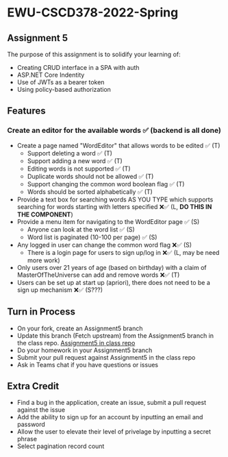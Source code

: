 # EWU-CSCD378-2022-Spring

## Assignment 5

The purpose of this assignment is to solidify your learning of:

- Creating CRUD interface in a SPA with auth
- ASP.NET Core Indentity
- Use of JWTs as a bearer token
- Using policy-based authorization

## Features

### Create an editor for the available words ✅ (backend is all done)
  - Create a page named "WordEditor" that allows words to be edited ✅ (T)
    - Support deleting a word ✅ (T)
    - Support adding a new word ✅ (T)
    - Editing words is not supported ✅ (T)
    - Duplicate words should not be allowed ✅ (T)
    - Support changing the common word boolean flag ✅ (T)
    - Words should be sorted alphabetically ✅ (T)
  - Provide a text box for searching words AS YOU TYPE which supports searching for words starting with letters specified ❌✅ (L, **DO THIS IN THE COMPONENT**)
  - Provide a menu item for navigating to the WordEditor page ✅ (S)
    - Anyone can look at the word list ✅ (S)
    - Word list is paginated (10-100 per page) ✅ (S)
  - Any logged in user can change the common word flag ❌✅ (S)
    - There is a login page for users to sign up/log in ❌✅ (L, may be need more work)
  - Only users over 21 years of age (based on birthday) with a claim of MasterOfTheUniverse can add and remove words ❌✅ (T)
  - Users can be set up at start up (apriori), there does not need to be a sign up mechanism ❌✅ (S???)

## Turn in Process

- On your fork, create an Assignment5 branch
- Update this branch (Fetch upstream) from the Assignment5 branch in the class repo. [Assignment5 in class repo](https://github.com/IntelliTect-Samples/EWU-CSCD379-2022-Spring/tree/Assignment5)
- Do your homework in your Assignment5 branch
- Submit your pull request against Assignment5 in the class repo
- Ask in Teams chat if you have questions or issues

## Extra Credit

- Find a bug in the application, create an issue, submit a pull request against the issue
- Add the ability to sign up for an account by inputting an email and password
- Allow the user to elevate their level of privelage by inputting a secret phrase
- Select pagination record count
